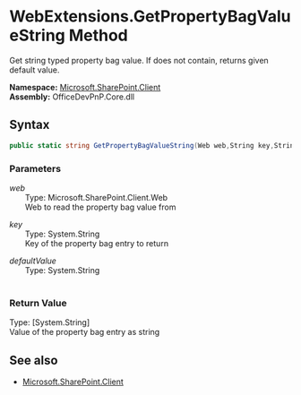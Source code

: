 # WebExtensions.GetPropertyBagValueString Method  
Get string typed property bag value. If does not contain, returns given default value.  

**Namespace:** [Microsoft.SharePoint.Client](Microsoft.SharePoint.Client.md)  
**Assembly:** OfficeDevPnP.Core.dll  
## Syntax
```C#
public static string GetPropertyBagValueString(Web web,String key,String defaultValue)
```
### Parameters
*web*  
&emsp;&emsp;Type: Microsoft.SharePoint.Client.Web  
&emsp;&emsp;Web to read the property bag value from  
  
*key*  
&emsp;&emsp;Type: System.String  
&emsp;&emsp;Key of the property bag entry to return  
  
*defaultValue*  
&emsp;&emsp;Type: System.String  
&emsp;&emsp;  
  
### Return Value
Type: [System.String]  
Value of the property bag entry as string

## See also
- [Microsoft.SharePoint.Client](Microsoft.SharePoint.Client.md)
